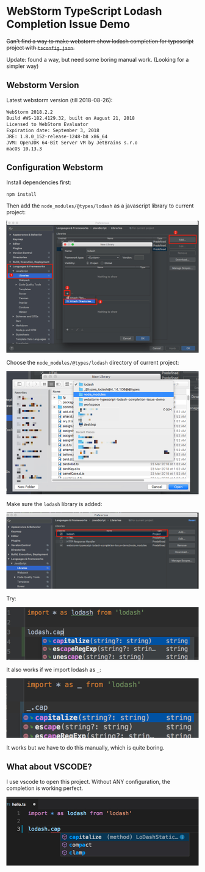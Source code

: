 WebStorm TypeScript Lodash Completion Issue Demo
================================================

<s>Can't find a way to make webstorm show lodash completion for typescript project with `tsconfig.json`.</s>

Update: found a way, but need some boring manual work. (Looking for a simpler way)

Webstorm Version
----------------

Latest webstorm version (till 2018-08-26):

```
WebStorm 2018.2.2
Build #WS-182.4129.32, built on August 21, 2018
Licensed to WebStorm Evaluator
Expiration date: September 3, 2018
JRE: 1.8.0_152-release-1248-b8 x86_64
JVM: OpenJDK 64-Bit Server VM by JetBrains s.r.o
macOS 10.13.3
```

Configuration Webstorm
----------------------

Install dependencies first:

```
npm install
```

Then add the `node_modules/@types/lodash` as a javascript library to current project:

![webstorm-lodash-work-1.jpg](./images/webstorm-lodash-work-1.jpg)

Choose the `node_modules/@types/lodash` directory of current project:

![webstorm-lodash-work-2.jpg](./images/webstorm-lodash-work-2.jpg)

Make sure the `lodash` library is added:

![webstorm-lodash-work-3.jpg](./images/webstorm-lodash-work-3.jpg)

Try:

![webstorm-lodash-work-4.jpg](./images/webstorm-lodash-work-4.jpg)

It also works if we import lodash as `_`:

![webstorm-lodash-work-as-underscore.jpg](./images/webstorm-lodash-work-as-underscore.jpg)

It works but we have to do this manually, which is quite boring.

What about VSCODE?
------------------

I use vscode to open this project. Without ANY configuration, the completion is working perfect.

![vscode.jpg](./images/vscode.jpg)
